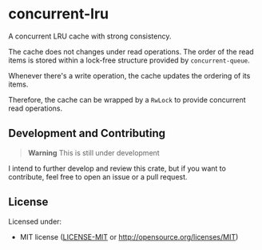# concurrent-lru

A concurrent LRU cache with strong consistency.

The cache does not changes under read operations. The order of the read items is stored within a lock-free structure provided by `concurrent-queue`.

Whenever there's a write operation, the cache updates the ordering of its items.

Therefore, the cache can be wrapped by a `RwLock` to provide concurrent read operations.

## Development and Contributing
> **Warning**
> This is still under development

I intend to further develop and review this crate, but if you want to contribute, feel free to open an issue or a pull request.

## License

Licensed under:
 * MIT license ([LICENSE-MIT](LICENSE-MIT) or http://opensource.org/licenses/MIT)
